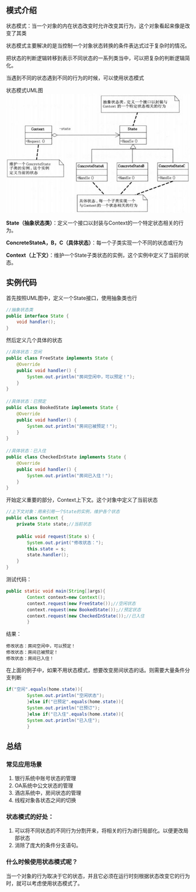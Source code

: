 ## 模式介绍

状态模式：当一个对象的内在状态改变时允许改变其行为，这个对象看起来像是改变了其类

状态模式主要解决的是当控制一个对象状态转换的条件表达式过于复杂时的情况。

把状态的判断逻辑转移到表示不同状态的一系列类当中，可以把复杂的判断逻辑简化。

当遇到不同的状态遇到不同的行为的时候，可以使用状态模式

状态模式UML图
![img.png](img.png)

**State（抽象状态类）**：定义一个接口以封装与Context的一个特定状态相关的行为。

**ConcreteStateA，B，C（具体状态）**：每一个子类实现一个不同的状态或行为

**Context（上下文）**：维护一个State子类状态的实例，这个实例中定义了当前的状态。

## 实例代码

首先按照UML图中，定义一个State接口，使用抽象类也行

```java
//抽象状态类
public interface State {
    void handler();
}
```

然后定义几个具体的状态

```java
//具体状态：空闲
public class FreeState implements State {
    @Override
    public void handler() {
        System.out.println("房间空闲中，可以预定！");
    }
}

//具体状态：已预定
public class BookedState implements State {
    @Override
    public void handler() {
        System.out.println("房间已被预定！");
    }
}

//具体状态：已入住
public class CheckedInState implements State {
    @Override
    public void handler() {
        System.out.println("房间已入住！");
    }
}
```

开始定义重要的部分，Context上下文。这个对象中定义了当前状态

```java
//上下文对象：用来引用一个State的实例，维护各个状态
public class Context {
    private State state;//当前状态

    public void request(State s) {
        System.out.print("修改状态：");
        this.state = s;
        state.handler();
    }
}
```

测试代码：

```java
public static void main(String[]args){
        Context context=new Context();
        context.request(new FreeState());//空闲状态
        context.request(new BookedState());//预定状态
        context.request(new CheckedInState());//已入住
        }
```

结果：

```text
修改状态：房间空闲中，可以预定！
修改状态：房间已被预定！
修改状态：房间已入住！
```

在上面的例子中，如果不用状态模式，想要改变房间状态的话。则需要大量条件分支判断

```java
if("空闲".equals(home.state)){
        System.out.println("空闲状态");
        }else if("已预定".equals(home.state)){
        System.out.println("已预订");
        }else if("已入住".equals(home.state)){
        System.out.println("已入住");
        }
```

## 总结

### 常见应用场景

1. 银行系统中账号状态的管理
2. OA系统中公文状态的管理
3. 酒店系统中，房间状态的管理
4. 线程对象各状态之间的切换

### 状态模式的好处：

1. 可以将不同状态的不同行为分割开来，将相关的行为进行局部化。以便更改局部状态
2. 消除了庞大的条件分支语句。

### 什么时候使用状态模式呢？

当一个对象的行为取决于它的状态，并且它必须在运行时刻根据状态改变它的行为时，就可以考虑使用状态模式了。
